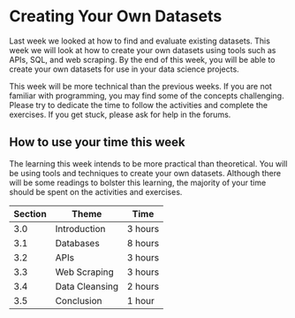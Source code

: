 # Creating Your Own Datasets

Last week we looked at how to find and evaluate existing datasets. This week we
will look at how to create your own datasets using tools such as APIs, SQL, and
web scraping. By the end of this week, you will be able to create your own
datasets for use in your data science projects.

This week will be more technical than the previous weeks. If you are not
familiar with programming, you may find some of the concepts challenging. Please
try to dedicate the time to follow the activities and complete the exercises. If
you get stuck, please ask for help in the forums.

## How to use your time this week

The learning this week intends to be more practical than theoretical. You will
be using tools and techniques to create your own datasets. Although there will
be some readings to bolster this learning, the majority of your time should be
spent on the activities and exercises.

| Section | Theme          | Time    |
| ------- | -------------- | ------- |
| 3.0     | Introduction   | 3 hours |
| 3.1     | Databases      | 8 hours |
| 3.2     | APIs           | 3 hours |
| 3.3     | Web Scraping   | 3 hours |
| 3.4     | Data Cleansing | 2 hours |
| 3.5     | Conclusion     | 1 hour  |
